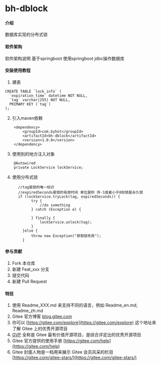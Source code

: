 # bh-dblock

#### 介绍
数据库实现的分布式锁

#### 软件架构
软件架构说明
基于springboot
使用springboot jdbc操作数据库


#### 安装使用教程
1.  建表
```
CREATE TABLE `lock_info` (
  `expiration_time` datetime NOT NULL,
  `tag` varchar(255) NOT NULL,
  PRIMARY KEY (`tag`)
);
```
2.  引入maven依赖
```
    <dependency>
        <groupId>com.byhot</groupId>
        <artifactId>bh-dblock</artifactId>
        <version>1.0.0</version>
    </dependency>
 ```
3.  使用到的地方注入对象
```
    @Autowired
    private LockService lockService;
```
4.  使用分布式锁
```
      //tag是锁的唯一标识
      //expiredSeconds是锁的有效时间 单位是秒 传-1或者小于0则锁是永久锁
      if (lockService.tryLock(tag, expiredSeconds)) {
            try {
                //do something
            } catch (Exception e) {

            } finally {
                lockService.unlock(tag);
            }
        }else {
            throw new Exception("获取锁失败");
        }
```


#### 参与贡献

1.  Fork 本仓库
2.  新建 Feat_xxx 分支
3.  提交代码
4.  新建 Pull Request


#### 特技

1.  使用 Readme\_XXX.md 来支持不同的语言，例如 Readme\_en.md, Readme\_zh.md
2.  Gitee 官方博客 [blog.gitee.com](https://blog.gitee.com)
3.  你可以 [https://gitee.com/explore](https://gitee.com/explore) 这个地址来了解 Gitee 上的优秀开源项目
4.  [GVP](https://gitee.com/gvp) 全称是 Gitee 最有价值开源项目，是综合评定出的优秀开源项目
5.  Gitee 官方提供的使用手册 [https://gitee.com/help](https://gitee.com/help)
6.  Gitee 封面人物是一档用来展示 Gitee 会员风采的栏目 [https://gitee.com/gitee-stars/](https://gitee.com/gitee-stars/)
